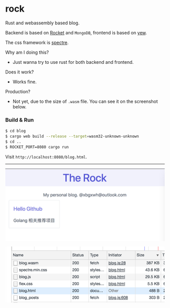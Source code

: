 # rock
Rust and webassembly based blog.

Backend is based on [Rocket](https://rocket.rs/) and `MongoDB`, frontend is based on [yew](https://github.com/DenisKolodin/yew).

The css framework is [spectre](https://github.com/picturepan2/spectre).

Why am I doing this?

- Just wanna try to use rust for both backend and frontend.

Does it work?

- Works fine.

Production?

- Not yet, due to the size of `.wasm` file. You can see it on the screenshot below.

### Build & Run

```sh
$ cd blog
$ cargo web build --release --target=wasm32-unknown-unknown 
$ cd ..
$ ROCKET_PORT=8080 cargo run
```

Visit `http://localhost:8080/blog.html`.

---

![screenshot](https://raw.githubusercontent.com/FrontMage/rock/master/screenshots/rock.png)

![screenshot](https://raw.githubusercontent.com/FrontMage/rock/master/screenshots/wasm.png)